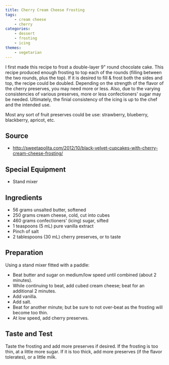 ```yaml
---
title: Cherry Cream Cheese Frosting
tags:
    - cream cheese
    - cherry
categories: 
    - dessert
    - frosting
    - icing
themes:
    - vegetarian
---
```


I first made this recipe to frost a double-layer 9" round chocolate
cake. This recipe produced enough frosting to top each of the rounds
(filling between the two rounds, plus the top). If it is desired to fill
& frost both the sides and top, the recipe could be doubled. Depending
on the strength of the flavor of the cherry preserves, you may need more
or less. Also, due to the varying consistencies of various preserves,
more or less confectioners' sugar may be needed. Ultimately, the finial
consistency of the icing is up to the chef and the intended use.

Most any sort of fruit preserves could be use: strawberry, blueberry,
blackberry, apricot, etc.

## Source

-   http://sweetapolita.com/2012/10/black-velvet-cupcakes-with-cherry-cream-cheese-frosting/

## Special Equipment

-   Stand mixer

## Ingredients

-   56 grams unsalted butter, softened
-   250 grams cream cheese, cold, cut into cubes
-   460 grams confectioners' (icing) sugar, sifted
-   1 teaspoons (5 mL) pure vanilla extract
-   Pinch of salt
-   2 tablespoons (30 mL) cherry preserves, or to taste

## Preparation

Using a stand mixer fitted with a paddle:

-   Beat butter and sugar on medium/low speed until combined (about 2
    minutes).
-   While continuing to beat, add cubed cream cheese; beat for an
    additional 2 minutes.
-   Add vanilla.
-   Add salt.
-   Beat for another minute; but be sure to not over-beat as the
    frosting will become too thin.
-   At low speed, add cherry preserves.

## Taste and Test

Taste the frosting and add more preserves if desired. If the frosting is
too thin, at a little more sugar. If it is too thick, add more preserves
(if the flavor tolerates), or a little milk.
